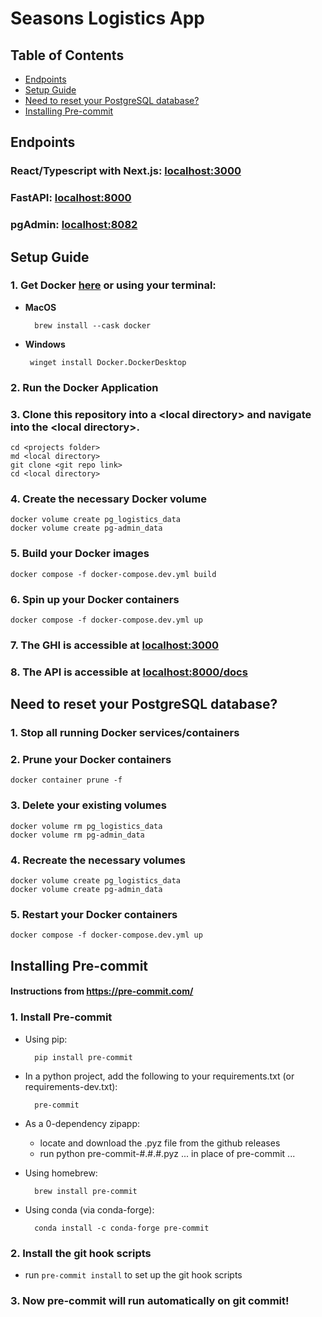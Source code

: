 # Seasons Logistics App

## Table of Contents

- [Endpoints](#endpoints)
- [Setup Guide](#setup-guide)
- [Need to reset your PostgreSQL database?](#need-to-reset-your-postgresql-database)
- [Installing Pre-commit](#installing-pre-commit)

## Endpoints

### React/Typescript with Next.js: [localhost:3000](http://localhost:3000/)

### FastAPI: [localhost:8000](http://localhost:8000/)

### pgAdmin: [localhost:8082](http://localhost:80820/)

## Setup Guide

### 1. Get Docker [here](https://docs.docker.com/get-docker/) or using your terminal:

- **MacOS**

        brew install --cask docker

- **Windows**

       winget install Docker.DockerDesktop

### 2. Run the Docker Application

### 3. Clone this repository into a \<local directory> and navigate into the \<local directory>.

```
cd <projects folder>
md <local directory>
git clone <git repo link>
cd <local directory>
```

### 4. Create the necessary Docker volume

```
docker volume create pg_logistics_data
docker volume create pg-admin_data
```

### 5. Build your Docker images

```
docker compose -f docker-compose.dev.yml build
```

### 6. Spin up your Docker containers

```
docker compose -f docker-compose.dev.yml up
```

### 7. The GHI is accessible at [localhost:3000](http://localhost:3000/)

### 8. The API is accessible at [localhost:8000/docs](http://localhost:8000/docs)

## Need to reset your PostgreSQL database?

### 1. Stop all running Docker services/containers

### 2. Prune your Docker containers

```
docker container prune -f
```

### 3. Delete your existing volumes

```
docker volume rm pg_logistics_data
docker volume rm pg-admin_data
```

### 4. Recreate the necessary volumes

```
docker volume create pg_logistics_data
docker volume create pg-admin_data
```

### 5. Restart your Docker containers

```
docker compose -f docker-compose.dev.yml up
```

## Installing Pre-commit

#### Instructions from https://pre-commit.com/

### 1. Install Pre-commit

- Using pip:

        pip install pre-commit

- In a python project, add the following to your requirements.txt (or requirements-dev.txt):

        pre-commit

- As a 0-dependency zipapp:

  - locate and download the .pyz file from the github releases
  - run python pre-commit-#.#.#.pyz ... in place of pre-commit ...

- Using homebrew:

        brew install pre-commit

- Using conda (via conda-forge):

        conda install -c conda-forge pre-commit

### 2. Install the git hook scripts

- run `pre-commit install` to set up the git hook scripts

### 3. Now pre-commit will run automatically on git commit!

